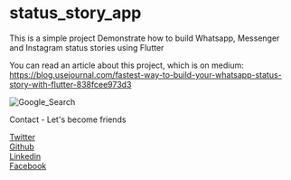 # status_story_app

This is a simple project Demonstrate how to build Whatsapp, Messenger and Instagram status stories using Flutter

You can read an article about this project, which is on medium: https://blog.usejournal.com/fastest-way-to-build-your-whatsapp-status-story-with-flutter-838fcee973d3

<img src="https://miro.medium.com/max/1463/1*wtdKImZJ72OAfC53G2Hq9Q.jpeg"  title="Google_Search">

Contact - Let's become friends

<a href="https://twitter.com/Promise_Amadi1">Twitter</a></br>
<a href="https://github.com/Wizpna">Github</a></br>
<a href="https://www.linkedin.com/in/promise-amadi-101759a1/">Linkedin</a></br>
<a href="https://www.facebook.com/promise.nzubechi.amadi">Facebook</a>
